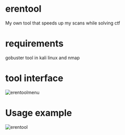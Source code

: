 # erentool
My own tool that speeds up my scans while solving ctf

# requirements 
gobuster tool in kali linux and nmap 

# tool interface

![erentoolmenu](https://github.com/user-attachments/assets/48472bdc-9c31-446e-8ae5-5409f11b9835)

# Usage example



![erentool](https://github.com/user-attachments/assets/6410eef1-ac21-4abb-ac1d-5e1b81452422)
